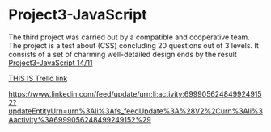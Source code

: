 # Project3-JavaScript
The third project was carried out by a compatible and cooperative team. The project is a test about (CSS) concluding 20 questions out of 3 levels. It consists of a set of charming well-detailed design ends by the result
[Project3-JavaScript 14/11](https://miro.com/app/board/uXjVPE7ujK4=/)

[THIS IS Trello link](https://trello.com/b/la02ejKz/moath)


https://www.linkedin.com/feed/update/urn:li:activity:6999056248499249152?updateEntityUrn=urn%3Ali%3Afs_feedUpdate%3A%28V2%2Curn%3Ali%3Aactivity%3A6999056248499249152%29
